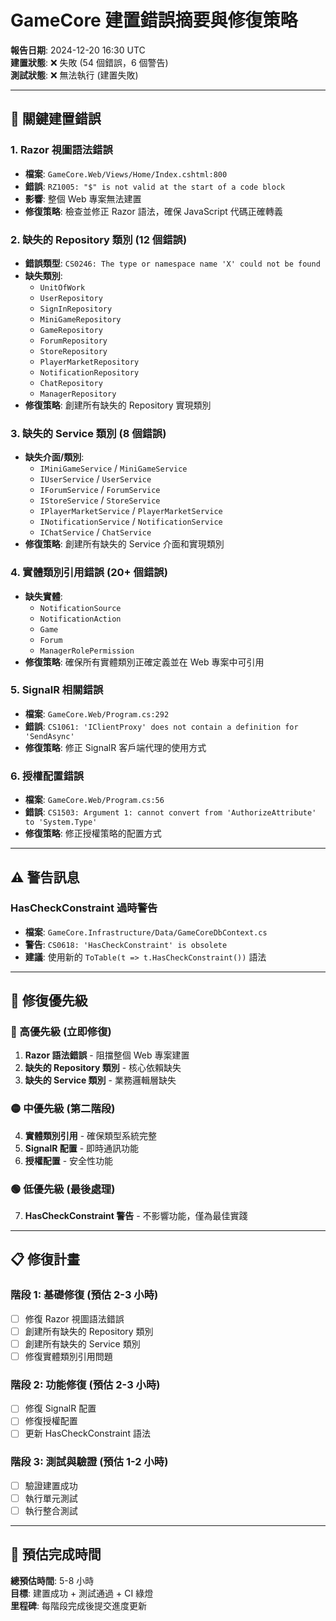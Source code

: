 # GameCore 建置錯誤摘要與修復策略

**報告日期**: 2024-12-20 16:30 UTC  
**建置狀態**: ❌ 失敗 (54 個錯誤，6 個警告)  
**測試狀態**: ❌ 無法執行 (建置失敗)  

---

## 🚨 關鍵建置錯誤

### 1. Razor 視圖語法錯誤
- **檔案**: `GameCore.Web/Views/Home/Index.cshtml:800`
- **錯誤**: `RZ1005: "$" is not valid at the start of a code block`
- **影響**: 整個 Web 專案無法建置
- **修復策略**: 檢查並修正 Razor 語法，確保 JavaScript 代碼正確轉義

### 2. 缺失的 Repository 類別 (12 個錯誤)
- **錯誤類型**: `CS0246: The type or namespace name 'X' could not be found`
- **缺失類別**:
  - `UnitOfWork`
  - `UserRepository`
  - `SignInRepository`
  - `MiniGameRepository`
  - `GameRepository`
  - `ForumRepository`
  - `StoreRepository`
  - `PlayerMarketRepository`
  - `NotificationRepository`
  - `ChatRepository`
  - `ManagerRepository`
- **修復策略**: 創建所有缺失的 Repository 實現類別

### 3. 缺失的 Service 類別 (8 個錯誤)
- **缺失介面/類別**:
  - `IMiniGameService` / `MiniGameService`
  - `IUserService` / `UserService`
  - `IForumService` / `ForumService`
  - `IStoreService` / `StoreService`
  - `IPlayerMarketService` / `PlayerMarketService`
  - `INotificationService` / `NotificationService`
  - `IChatService` / `ChatService`
- **修復策略**: 創建所有缺失的 Service 介面和實現類別

### 4. 實體類別引用錯誤 (20+ 個錯誤)
- **缺失實體**:
  - `NotificationSource`
  - `NotificationAction`
  - `Game`
  - `Forum`
  - `ManagerRolePermission`
- **修復策略**: 確保所有實體類別正確定義並在 Web 專案中可引用

### 5. SignalR 相關錯誤
- **檔案**: `GameCore.Web/Program.cs:292`
- **錯誤**: `CS1061: 'IClientProxy' does not contain a definition for 'SendAsync'`
- **修復策略**: 修正 SignalR 客戶端代理的使用方式

### 6. 授權配置錯誤
- **檔案**: `GameCore.Web/Program.cs:56`
- **錯誤**: `CS1503: Argument 1: cannot convert from 'AuthorizeAttribute' to 'System.Type'`
- **修復策略**: 修正授權策略的配置方式

---

## ⚠️ 警告訊息

### HasCheckConstraint 過時警告
- **檔案**: `GameCore.Infrastructure/Data/GameCoreDbContext.cs`
- **警告**: `CS0618: 'HasCheckConstraint' is obsolete`
- **建議**: 使用新的 `ToTable(t => t.HasCheckConstraint())` 語法

---

## 🔧 修復優先級

### 🚨 高優先級 (立即修復)
1. **Razor 語法錯誤** - 阻擋整個 Web 專案建置
2. **缺失的 Repository 類別** - 核心依賴缺失
3. **缺失的 Service 類別** - 業務邏輯層缺失

### 🟡 中優先級 (第二階段)
4. **實體類別引用** - 確保類型系統完整
5. **SignalR 配置** - 即時通訊功能
6. **授權配置** - 安全性功能

### 🟢 低優先級 (最後處理)
7. **HasCheckConstraint 警告** - 不影響功能，僅為最佳實踐

---

## 📋 修復計畫

### 階段 1: 基礎修復 (預估 2-3 小時)
- [ ] 修復 Razor 視圖語法錯誤
- [ ] 創建所有缺失的 Repository 類別
- [ ] 創建所有缺失的 Service 類別
- [ ] 修復實體類別引用問題

### 階段 2: 功能修復 (預估 2-3 小時)
- [ ] 修復 SignalR 配置
- [ ] 修復授權配置
- [ ] 更新 HasCheckConstraint 語法

### 階段 3: 測試與驗證 (預估 1-2 小時)
- [ ] 驗證建置成功
- [ ] 執行單元測試
- [ ] 執行整合測試

---

## 🎯 預估完成時間

**總預估時間**: 5-8 小時  
**目標**: 建置成功 + 測試通過 + CI 綠燈  
**里程碑**: 每階段完成後提交進度更新